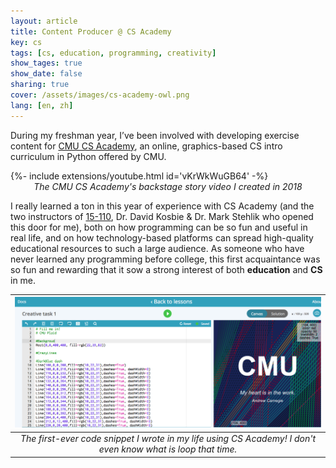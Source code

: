 ```yaml
---
layout: article
title: Content Producer @ CS Academy
key: cs
tags: [cs, education, programming, creativity]
show_tages: true
show_date: false
sharing: true
cover: /assets/images/cs-academy-owl.png
lang: [en, zh]
---
```


During my freshman year, I’ve been involved with developing exercise content for [CMU CS Academy], an online, graphics-based CS intro curriculum in Python offered by CMU. 

<!--more-->

<div>{%- include extensions/youtube.html id='vKrWkWuGB64' -%}</div>

<center><i>The CMU CS Academy's backstage story video I created in 2018</i></center>

I really learned a ton in this year of experience with CS Academy (and the two instructors of [15-110][110], Dr. David Kosbie & Dr. Mark Stehlik who opened this door for me), both on how programming can be so fun and useful in real life, and on how technology-based platforms can spread high-quality educational resources to such a large audience. As someone who have never learned any programming before college, this first acquaintance was so fun and rewarding that it sow a strong interest of both **education** and **CS** in me.

|![](/assets/images/cs-academy-first.png)|
|:--:|
| *The first-ever code snippet I wrote in my life using CS Academy! I don't even know what is loop that time.* |

[110]: https://www.kosbie.net/cmu/fall-18/15-110/schedule.html
[CMU CS Academy]: https://v2.academy.cs.cmu.edu/course
